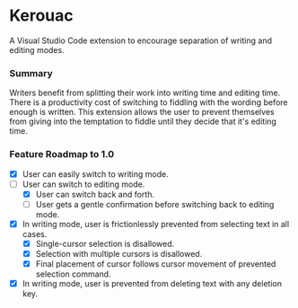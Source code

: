 # Kerouac

A Visual Studio Code extension to encourage separation of writing and editing modes.


### Summary

Writers benefit from splitting their work into writing time and editing time. There is a productivity cost of switching to fiddling with the wording before enough is written. This extension allows the user to prevent themselves from giving into the temptation to fiddle until they decide that it's editing time.


### Feature Roadmap to 1.0

- [X] User can easily switch to writing mode.
- [ ] User can switch to editing mode.
    - [X] User can switch back and forth.
    - [ ] User gets a gentle confirmation before switching back to editing mode.
- [X] In writing mode, user is frictionlessly prevented from selecting text in all cases.
    - [X] Single-cursor selection is disallowed.
    - [X] Selection with multiple cursors is disallowed.
    - [X] Final placement of cursor follows cursor movement of prevented selection command.
- [X] In writing mode, user is prevented from deleting text with any deletion key.
